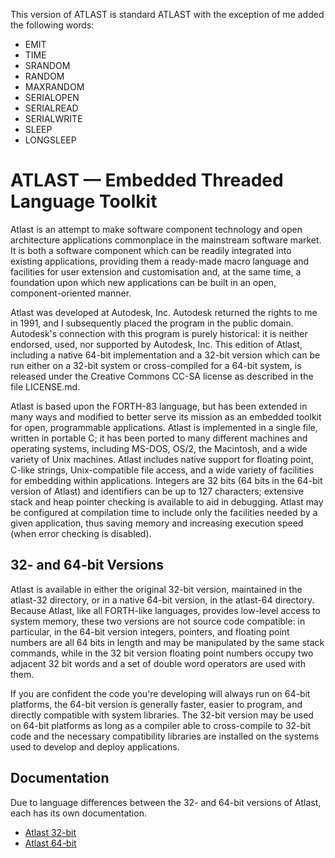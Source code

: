 This version of ATLAST is standard ATLAST with the exception of me added the following words:
* EMIT
* TIME
* SRANDOM
* RANDOM
* MAXRANDOM
* SERIALOPEN
* SERIALREAD
* SERIALWRITE
* SLEEP
* LONGSLEEP

# ATLAST — Embedded Threaded Language Toolkit

Atlast is an attempt to make software component technology and open
architecture applications commonplace in the mainstream software
market. It is both a software component which can be readily integrated
into existing applications, providing them a ready-made macro language
and facilities for user extension and customisation and, at the same
time, a foundation upon which new applications can be built in an
open, component-oriented manner.

Atlast was developed at Autodesk, Inc.  Autodesk returned the rights to
me in 1991, and I subsequently placed the program in the public domain.
Autodesk's connection with this program is purely historical: it is
neither endorsed, used, nor supported by Autodesk, Inc.  This edition
of Atlast, including a native 64-bit implementation and a 32-bit
version which can be run either on a 32-bit system or cross-compiled
for a 64-bit system, is released under the Creative Commons CC-SA
license as described in the file LICENSE.md.

Atlast is based upon the FORTH-83 language, but has been extended in
many ways and modified to better serve its mission as an embedded
toolkit for open, programmable applications.  Atlast is implemented in
a single file, written in portable C; it has been ported to many
different machines and operating systems, including MS-DOS, OS/2, the
Macintosh, and a wide variety of Unix machines.  Atlast includes native
support for floating point, C-like strings, Unix-compatible file
access, and a wide variety of facilities for embedding within
applications.  Integers are 32 bits (64 bits in the 64-bit version of
Atlast) and identifiers can be up to 127 characters; extensive stack
and heap pointer checking is available to aid in debugging.  Atlast may
be configured at compilation time to include only the facilities needed
by a given application, thus saving memory and increasing execution
speed (when error checking is disabled).

## 32- and 64-bit Versions

Atlast is available in either the original 32-bit version, maintained
in the atlast-32 directory, or in a native 64-bit version, in the
atlast-64 directory.  Because Atlast, like all FORTH-like languages,
provides low-level access to system memory, these two versions are not
source code compatible: in particular, in the 64-bit version integers,
pointers, and floating point numbers are all 64 bits in length and may
be manipulated by the same stack commands, while in the 32 bit version
floating point numbers occupy two adjacent 32 bit words and a set of
double word operators are used with them.

If you are confident the code you're developing will always run on
64-bit platforms, the 64-bit version is generally faster, easier to
program, and directly compatible with system libraries.  The 32-bit
version may be used on 64-bit platforms as long as a compiler able to
cross-compile to 32-bit code and the necessary compatibility libraries
are installed on the systems used to develop and deploy applications.

## Documentation

Due to language differences between the 32- and 64-bit versions of
Atlast, each has its own documentation.

* [Atlast 32-bit](https://www.fourmilab.ch/atlast/atlast.html)
* [Atlast 64-bit](https://www.fourmilab.ch/atlast/atlast2.html)
